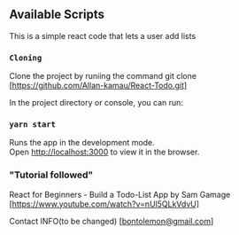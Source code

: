 ## Available Scripts

This is a simple react code that lets a user add lists

### `Cloning`

Clone the project by runiing the command
git clone [https://github.com/Allan-kamau/React-Todo.git]

In the project directory or console, you can run:

### `yarn start`

Runs the app in the development mode.<br />
Open [http://localhost:3000](http://localhost:3000) to view it in the browser.

### "Tutorial followed"

React for Beginners - Build a Todo-List App by Sam Gamage
[https://www.youtube.com/watch?v=nUl5QLkVdvU]

Contact INFO(to be changed)
[bontolemon@gmail.com]
